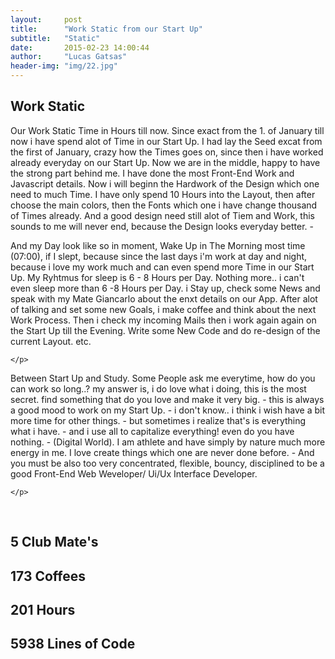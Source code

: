 ```yaml
---
layout:     post
title:      "Work Static from our Start Up"
subtitle:   "Static"
date:       2015-02-23 14:00:44
author:     "Lucas Gatsas"
header-img: "img/22.jpg"
---
```

<h2 class="section-heading">Work Static</h2>


<p>Our Work Static Time in Hours till now. Since exact from the 1. of January till now i have spend alot of Time in our Start Up. I had lay the Seed excat from the first of January, crazy how the Times goes on, since then i have worked already everyday on our Start Up. Now we are in the middle, happy to have the strong part behind me. I have done the most Front-End Work and Javascript details. Now i will beginn the Hardwork of the Design which one need to much Time. I have only spend 10 Hours into the Layout, then after choose the main colors, then the Fonts which one i have change thousand of Times already. And a good design need still alot of Tiem and Work, this sounds to me  will never end, because the Design looks everyday better. - </p>



<p>
And my Day look like so in moment, Wake Up in The Morning most time (07:00), if I slept, because since the last days i'm work at day and night, because i love my work much and can even spend more Time in our Start Up. My Ryhtmus for sleep is 6 - 8 Hours per Day. Nothing more.. i can't even sleep more than 6 -8 Hours per Day. i Stay up, check some News and speak with my Mate Giancarlo about the enxt details on our App. After alot of talking and set some new Goals, i make coffee and think about the next Work Process. Then i check my incoming Mails then i work again again on the Start Up till the Evening. Write some New Code and do re-design of the current Layout. etc. 


	</p>

<p> 
Between Start Up and Study. 
Some People ask me everytime, how do you can work so long..? my answer is, i do love what i doing, this is the most secret. find something that do you love and make it very big. - this is always a good mood to work on my Start Up. - i don't know.. i think i wish have a bit more time for other things. - but sometimes i realize that's is everything what i have. - and i use all to capitalize everything! even do you have nothing. - (Digital World). I am athlete and have simply by nature much more energy in me. I love create things which one are never done before. - And you must be also too very concentrated, flexible, bouncy, disciplined to be a good Front-End Web Weveloper/ Ui/Ux Interface Developer. 





</p>



<p>


	</p>

<br>

<h2 class="section-heading">5 Club Mate's</h2>

<h2 class="section-heading">173 Coffees</h2>

<h2 class="section-heading">201 Hours</h2>

<h2 class="section-heading">5938 Lines of Code</h2>


<!--
<div class="row">
        <div class="col-md-4"></div>
        <div class="col-md-4"><img class="img-circle img-responsive img-center" src="{{ site.baseurl }}/img/9k=.jpg" alt="">  <h3>Helen V. Holmes
                    <small>Designer and Front-End Web Developer @Capital One - U.S.A</small>
                </h3></div>
        <div class="col-md-4"></div>
      </div>
-->





<!--
<a href="#">
    <img src="{{ site.baseurl }}/img/googleanalstic.png" alt="Post Sample Image" style="width:100%">
</a>
-->


<blockquote>

	

</blockquote>

